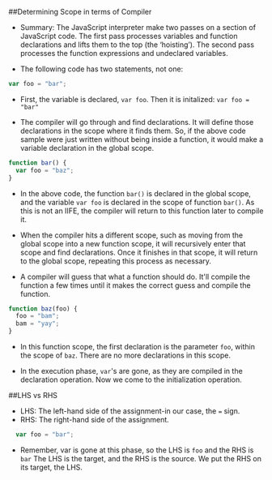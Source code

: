 ##Determining Scope in terms of Compiler
- Summary: The JavaScript interpreter make two passes on a section of JavaScript code. The first pass processes variables and function declarations and lifts them to the top (the ‘hoisting’). The second pass processes the function expressions and undeclared variables. 

- The following code has two statements, not one:
```javascript
var foo = "bar";
```
- First, the variable is declared, `var foo`. Then it is initalized: `var foo = "bar"` 

- The compiler will go through and find declarations. It will define those declarations in the scope where it finds them. So, if the above code sample were just written without being inside a function, it would make a variable declaration in the global scope.

```javascript
function bar() {
  var foo = "baz";
}
```
- In the above code, the function `bar()` is declared in the global scope, and the variable `var foo` is declared in the scope of function `bar()`. As this is not an IIFE, the compiler will return to this function later to compile it. 

- When the compiler hits a different scope, such as moving from the global scope into a new function scope, it will recursively enter that scope and find declarations. Once it finishes in that scope, it will return to the global scope, repeating this process as necessary.

- A compiler will guess that what a function should do. It'll compile the function a few times until it makes the correct guess and compile the function.

```javascript
function baz(foo) {
  foo = "bam";
  bam = "yay";
}
```
- In this function scope, the first declaration is the parameter `foo`, within the scope of `baz`. There are no more declarations in this scope.

- In the execution phase, `var`'s are gone, as they are compiled in the declaration operation. Now we come to the initialization operation.

##LHS vs RHS
- LHS: The left-hand side of the assignment-in our case, the `=` sign.
- RHS: The right-hand side of the assignment.
```javascript
  var foo = "bar";
```
- Remember, var is gone at this phase, so the LHS is `foo` and the RHS is `bar`
The LHS is the target, and the RHS is the source. We put the RHS on its target, the LHS.